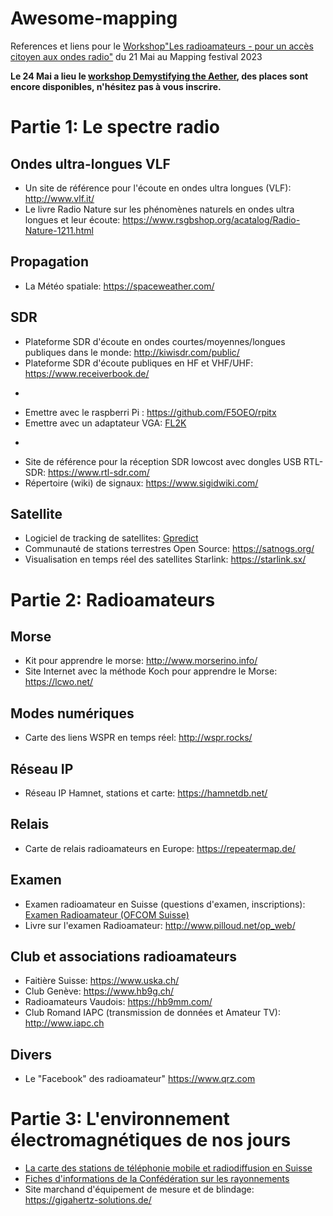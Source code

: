 # Awesome-mapping
References et liens pour le [Workshop"Les radioamateurs - pour un accès citoyen aux ondes radio"](https://www.mappingfestival.com/evenement/44/Les%20radioamateurs%20%20pour%20un%20acc%C3%A8s%20citoyen%20aux%20ondes%20radio) du 21 Mai au Mapping festival 2023

**Le 24 Mai a lieu le [workshop Demystifying the Aether](https://www.mappingfestival.com/evenement/3/Demystifying%20the%20%C3%86ther), des places sont encore disponibles, n'hésitez pas à vous inscrire.**


# Partie 1: Le spectre radio
## Ondes ultra-longues VLF
* Un site de référence pour l'écoute en ondes ultra longues (VLF): http://www.vlf.it/
* Le livre Radio Nature sur les phénomènes naturels en ondes ultra longues et leur écoute: https://www.rsgbshop.org/acatalog/Radio-Nature-1211.html

## Propagation
* La Météo spatiale: https://spaceweather.com/ 

## SDR
* Plateforme SDR d'écoute en ondes courtes/moyennes/longues publiques dans le monde: http://kiwisdr.com/public/
* Plateforme SDR d'écoute publiques en HF et VHF/UHF: https://www.receiverbook.de/ 
-
* Emettre avec le raspberri Pi : https://github.com/F5OEO/rpitx
* Emettre avec un adaptateur VGA: [FL2K](https://osmocom.org/projects/osmo-fl2k/wiki/Osmo-fl2k)
-
* Site de référence pour la réception SDR lowcost avec dongles USB RTL-SDR: https://www.rtl-sdr.com/
* Répertoire (wiki) de signaux: https://www.sigidwiki.com/

## Satellite
* Logiciel de tracking de satellites: [Gpredict](http://gpredict.oz9aec.net/)
* Communauté de stations terrestres Open Source: https://satnogs.org/
* Visualisation en temps réel des satellites Starlink: https://starlink.sx/

# Partie 2: Radioamateurs

## Morse
* Kit pour apprendre le morse: http://www.morserino.info/
* Site Internet avec la méthode Koch pour apprendre le Morse: https://lcwo.net/ 

## Modes numériques 
* Carte des liens WSPR en temps réel: http://wspr.rocks/ 

## Réseau IP
* Réseau IP Hamnet, stations et carte: https://hamnetdb.net/ 

## Relais
* Carte de relais radioamateurs en Europe: https://repeatermap.de/

## Examen
* Examen radioamateur en Suisse (questions d'examen, inscriptions): [Examen Radioamateur (OFCOM Suisse)](https://www.bakom.admin.ch/bakom/fr/page-daccueil/frequences-et-antennes/examens-de-radiocommunication/examens-de-radioamateur.html)
* Livre sur l'examen Radioamateur: http://www.pilloud.net/op_web/

## Club et associations radioamateurs
* Faitière Suisse: https://www.uska.ch/
* Club Genève: https://www.hb9g.ch/
* Radioamateurs Vaudois: https://hb9mm.com/ 
* Club Romand IAPC (transmission de données et Amateur TV): http://www.iapc.ch

## Divers
* Le "Facebook" des radioamateur" https://www.qrz.com

# Partie 3: L'environnement électromagnétiques de nos jours

* [La carte des stations de téléphonie mobile et radiodiffusion en Suisse](https://map.geo.admin.ch/?topic=funksender&lang=fr&bgLayer=ch.swisstopo.pixelkarte-farbe&layers=ch.bakom.mobil-antennenstandorte-5g,ch.bakom.radio-fernsehsender,ch.bakom.mobil-antennenstandorte-gsm,ch.bakom.mobil-antennenstandorte-umts,ch.bakom.mobil-antennenstandorte-lte&catalogNodes=403,408)
* [Fiches d'informations de la Confédération sur les rayonnements](https://www.bag.admin.ch/bag/fr/home/gesund-leben/umwelt-und-gesundheit/strahlung-radioaktivitaet-schall/elektromagnetische-felder-emf-uv-laser-licht/emf.html)
*  Site marchand d'équipement de mesure et de blindage: https://gigahertz-solutions.de/ 




